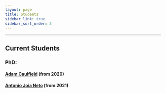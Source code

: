 ```yaml
---
layout: page
title: Students
sidebar_link: true
sidebar_sort_order: 3
---
```



___

## Current Students

### PhD:

#### [Adam Caulfield](https://people.rit.edu/~ac7717/) (from 2020)

#### [Antonio Joia Neto](https://www.linkedin.com/in/antonio-joia-neto-362782b2/) (from 2021)
